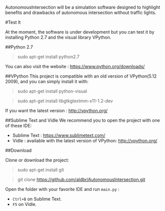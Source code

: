 AutonomousIntersection will be a simulation software designed to highlight benefits and drawbacks of autonomous intersection without traffic lights. 

#Test It

At the moment, the software is under development but you can test it by installing Python 2.7 and the visual library VPython.

##Python 2.7

> sudo apt-get install python2.7

You can also visit the website : https://www.python.org/downloads/

##VPython
This project is compatible with an old version of VPython(5.12 2009), and you can simply install it with:
  
> sudo apt-get install python-visual
  
> sudo apt-get install libgtkglextmm-x11-1.2-dev

If you want the latest version : http://vpython.org/

##Sublime Text and Vidle 
We recommend you to open the project with one of these IDE: 
+ Sublime Text : https://www.sublimetext.com/
+ Vidle : available with the latest version of VPython: http://vpython.org/

##Download

Clone or download the project: 

> sudo apt-get install git

> git clone https://github.com/aldbr/AutonomousIntersection.git 

Open the folder with your favorite IDE and run `main.py` : 
+ `Ctrl+B` on Sublime Text.
+ `F5` on Vidle.

